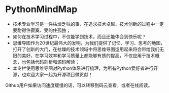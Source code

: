 # PythonMindMap

  - 技术专业学习是一件枯燥乏味的事，在追求技术卓越、技术创新的过程中一定要耐得住寂寞、受的住孤独；
  - 如何在技术学习过程中，不仅能学到技术，而且还能体会到快乐呢？
  - 思维导图作为20世纪最伟大的发明，为我们提供了记忆、学习、思考的地图，打开了创新的大门，在枯燥的技术领域中将思维导图运用起来将会带给我们无限的美好，在学习效率和学习质量上都能够有质的提高，不仅应用于技术概念，也包括代码剖析和源码解读；
  - 本专栏使用思维导图对Python体系进行梳理，为所有Python爱好者进行开源，也欢迎大家一起为开源项目做贡献！

  Github用户如果访问速度缓慢的话，可以转移到码云查看，或者在线阅读。
